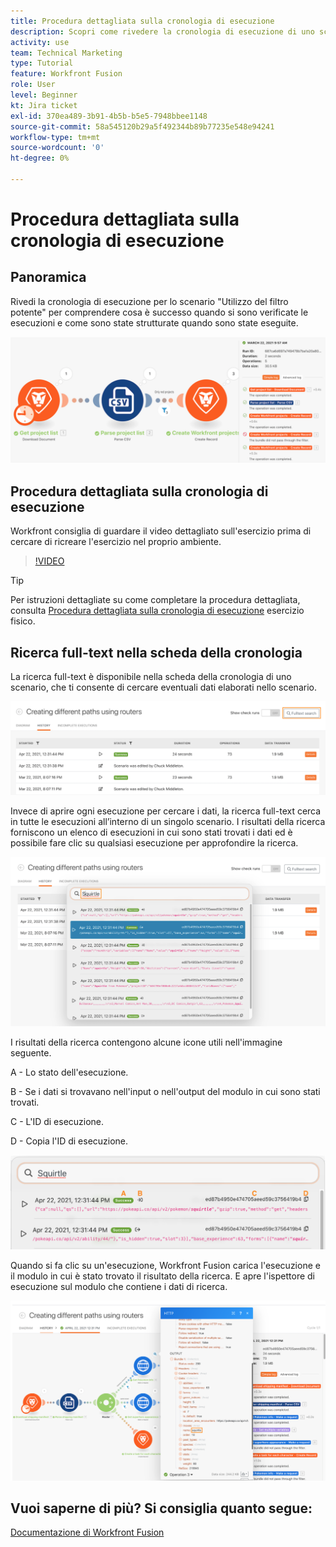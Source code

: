```yaml
---
title: Procedura dettagliata sulla cronologia di esecuzione
description: Scopri come rivedere la cronologia di esecuzione di uno scenario per comprendere cosa è successo in [!DNL Adobe Workfront Fusion].
activity: use
team: Technical Marketing
type: Tutorial
feature: Workfront Fusion
role: User
level: Beginner
kt: Jira ticket
exl-id: 370ea489-3b91-4b5b-b5e5-7948bbee1148
source-git-commit: 58a545120b29a5f492344b89b77235e548e94241
workflow-type: tm+mt
source-wordcount: '0'
ht-degree: 0%

---
```


# Procedura dettagliata sulla cronologia di esecuzione

## Panoramica

Rivedi la cronologia di esecuzione per lo scenario &quot;Utilizzo del filtro potente&quot; per comprendere cosa è successo quando si sono verificate le esecuzioni e come sono state strutturate quando sono state eseguite.

![Immagine della cronologia di esecuzione in uno scenario Fusion](assets/execution-history-and-scheduling-1.png)

## Procedura dettagliata sulla cronologia di esecuzione

Workfront consiglia di guardare il video dettagliato sull&#39;esercizio prima di cercare di ricreare l&#39;esercizio nel proprio ambiente.

>[!VIDEO](https://video.tv.adobe.com/v/335283/?quality=12)

>[!TIP]
>
>Per istruzioni dettagliate su come completare la procedura dettagliata, consulta [Procedura dettagliata sulla cronologia di esecuzione](https://experienceleague.adobe.com/docs/workfront-learn/tutorials-workfront/fusion/exercises/execution-history.html?lang=en) esercizio fisico.

## Ricerca full-text nella scheda della cronologia

La ricerca full-text è disponibile nella scheda della cronologia di uno scenario, che ti consente di cercare eventuali dati elaborati nello scenario.

![Immagine della ricerca nella cronologia di esecuzione](assets/execution-history-and-scheduling-2.png)

Invece di aprire ogni esecuzione per cercare i dati, la ricerca full-text cerca in tutte le esecuzioni all’interno di un singolo scenario. I risultati della ricerca forniscono un elenco di esecuzioni in cui sono stati trovati i dati ed è possibile fare clic su qualsiasi esecuzione per approfondire la ricerca.

![Immagine di una ricerca nella cronologia di esecuzione](assets/execution-history-and-scheduling-3.png)

I risultati della ricerca contengono alcune icone utili nell&#39;immagine seguente.

A - Lo stato dell&#39;esecuzione.

B - Se i dati si trovavano nell&#39;input o nell&#39;output del modulo in cui sono stati trovati.

C - L&#39;ID di esecuzione.

D - Copia l&#39;ID di esecuzione.

![Immagine dei risultati di una ricerca nella cronologia di esecuzione](assets/execution-history-and-scheduling-4.png)

Quando si fa clic su un&#39;esecuzione, Workfront Fusion carica l&#39;esecuzione e il modulo in cui è stato trovato il risultato della ricerca. E apre l&#39;ispettore di esecuzione sul modulo che contiene i dati di ricerca.

![Immagine di un collegamento alla cronologia di esecuzione](assets/execution-history-and-scheduling-5.png)


## Vuoi saperne di più? Si consiglia quanto segue:

[Documentazione di Workfront Fusion](https://experienceleague.adobe.com/docs/workfront/using/adobe-workfront-fusion/workfront-fusion-2.html?lang=en)
